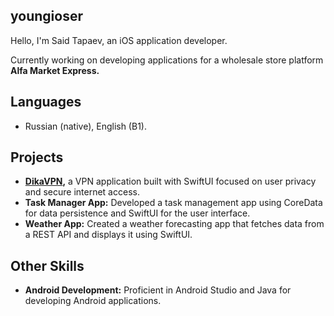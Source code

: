 ## youngioser
Hello, I'm Said Tapaev, an iOS application developer.

Currently working on developing applications for a wholesale store platform **Alfa Market Express.**
  
## Languages
- Russian (native), English (B1).

  
## Projects
- **[DikaVPN](https://github.com/Tapaewsky/DikaVPN),** a VPN application built with SwiftUI focused on user privacy and secure internet access.
- **Task Manager App:** Developed a task management app using CoreData for data persistence and SwiftUI for the user interface.
- **Weather App:** Created a weather forecasting app that fetches data from a REST API and displays it using SwiftUI.


## Other Skills
- **Android Development:** Proficient in Android Studio and Java for developing Android applications.

